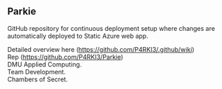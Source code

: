 ## Parkie
GitHub repository for continuous deployment setup where changes are automatically deployed to Static Azure web app.

Detailed overview here (https://github.com/P4RKI3/.github/wiki) <br>
Rep (https://github.com/P4RKI3/Parkie) <br>
DMU Applied Computing. <br>
Team Development. <br>
Chambers of Secret. <br>




